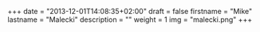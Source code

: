 +++
date = "2013-12-01T14:08:35+02:00"
draft = false
firstname = "Mike"
lastname = "Malecki"
description = ""
weight = 1
img = "malecki.png"
+++

